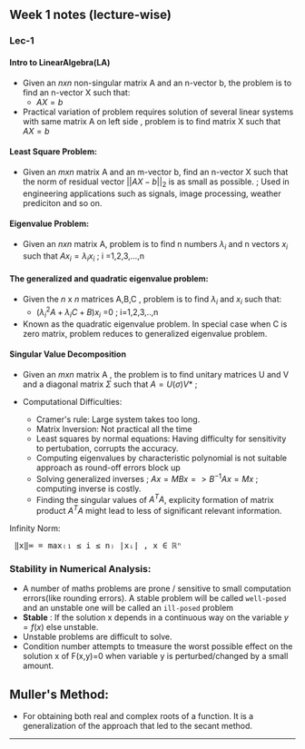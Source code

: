 ## Week 1 notes (lecture-wise)

### Lec-1
#### Intro to LinearAlgebra(LA)

- Given an $nxn$ non-singular matrix A and an n-vector b, the problem is to find an n-vector X such that:
  - $AX=b$
- Practical variation of problem requires solution of several linear systems with same matrix A on left side , problem is to find matrix X such that $AX=b$

#### Least Square Problem:
- Given an $m x n$ matrix A and an m-vector b, find an n-vector X such that the norm of residual vector $||AX-b||_2$ is as small as possible. ; Used in engineering applications such as signals, image processing, weather prediciton and so on.

#### Eigenvalue Problem:
- Given an $n x n$ matrix A, problem is to find n numbers $\lambda_i$ and n vectors $x_i$ such that $Ax_i = \lambda_i x_i$ ; i =1,2,3,...,n


#### The generalized and quadratic eigenvalue problem:
- Given the $n$ x $n$ matrices A,B,C ,  problem is to find $\lambda_i$  and $x_i$ such that:
  - ($\lambda_i ^2 A + \lambda_i C +B)x_i$ =0 ; i=1,2,3,..,n
- Known as the quadratic eigenvalue problem. In special case when C is zero matrix, problem reduces to generalized eigenvalue problem.


#### Singular Value Decomposition
- Given an $m x n$ matrix A , the problem is to find unitary matrices U and V and a diagonal matrix $\Sigma$ such that $A= U (\sigma)V*$ ;

- Computational Difficulties:
  - Cramer's rule: Large system takes too long.
  - Matrix Inversion: Not practical all the time
  - Least squares by normal equations: Having difficulty for sensitivity to pertubation, corrupts the accuracy.
  - Computing eigenvalues by characteristic polynomial is not suitable approach as round-off errors block up
  - Solving generalized inverses ; $Ax=MBx => B^{-1}Ax =Mx$ ; computing inverse is costly.
  - Finding the singular values of $A^T A$, explicity formation of matrix product  $A^T A$ might lead to less of significant relevant information.



Infinity Norm:
<pre> ‖x‖∞ = max₍₁ ≤ i ≤ n₎ |xᵢ| , x ∈ ℝⁿ </pre>




### Stability in Numerical Analysis:
-  A number of maths problems are prone / sensitive to small computation errors(like rounding errors). A stable problem will be called `well-posed` and an unstable one will be called an `ill-posed` problem
-  **Stable** : If the solution x depends in a continuous way on the variable $y=f(x)$ else unstable.
-  Unstable problems are difficult to solve.
-  Condition number attempts to tmeasure the worst possible effect on the solution x of F(x,y)=0 when variable y is perturbed/changed by a small amount.

  ## Muller's Method:
  - For obtaining  both real and complex roots of a function. It is a generalization of the approach that led to the secant method.


---

